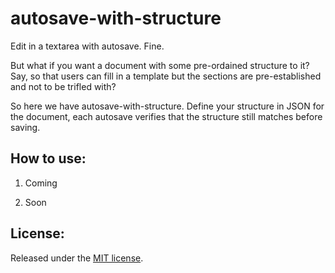 autosave-with-structure
=======================

Edit in a textarea with autosave. Fine.

But what if you want a document with some pre-ordained structure to it?  Say, so that users can fill in a template but the sections are pre-established and not to be trifled with?

So here we have autosave-with-structure.  Define your structure in JSON for the document, each autosave verifies that the structure still matches before saving.

How to use:
-------------------------

1. Coming

2. Soon


License:
-------------------------
Released under the [MIT license](http://opensource.org/licenses/MIT).
